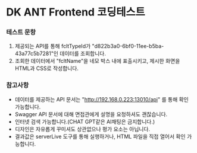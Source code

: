 # DK ANT Frontend 코딩테스트

### 테스트 문항

1. 제공되는 API를 통해 fcltTypeId가 "d822b3a0-6bf0-11ee-b5ba-43a77c5b7281"인 데이터를 조회합니다.
2. 조회한 데이터에서 "fcltName"을 네모 박스 내에 표출시키고, 제시한 화면을 HTML과 CSS로 작성합니다.

### 참고사항

- 데이터를 제공하는 API 문서는 "http://192.168.0.223:13010/api" 를 통해 확인 가능합니다.
- Swagger API 문서에 대해 면접관에게 설명을 요청하셔도 괜찮습니다.
- 인터넷 검색 가능합니다.(CHAT GPT같은 AI채팅은 금지합니다.)
- 디자인은 자유롭게 꾸미셔도 상관없으나 평가 요소는 아닙니다.
- 결과값은 serverLive 도구를 통해 실행하거나, HTML 파일을 직접 열어서 확인 가능합니다.
